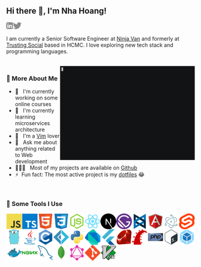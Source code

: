 ## Hi there 👋, I'm Nha Hoang!

<a href="https://www.linkedin.com/in/hoangducnha"><img align="left" alt="linkedin" src="./images/linkedin.svg" height="18px" /></a>
<a href="https://twitter.com/hdnha"><img alt="twitter" src="./images/twitter.svg" height="18px" /></a>

I am currently a Senior Software Engineer at [Ninja Van](https://tech.ninjavan.co) and formerly at [Trusting Social](https://trustingsocial.com) based in HCMC. I love exploring new tech stack and programming languages.

<br/>

<img align="right" alt="GIF" src="./images/hello.gif" width="360px" />

### 🧐 More About Me

- 🔭 &nbsp; I'm currently working on some online courses
- 🌱 &nbsp; I'm currently learning microservices architecture
- 📝 &nbsp; I'm a [Vim](https://www.vim.org) lover
- 💬 &nbsp; Ask me about anything related to Web development
- 👨🏻‍💻 &nbsp; Most of my projects are available on [Github](https://github.com/hdnha11?tab=repositories)
- ⚡&nbsp; Fun fact: The most active project is my [dotfiles](https://github.com/hdnha11/dotfiles) 😂

<br>

### 🔨 Some Tools I Use

<a href="https://developer.mozilla.org/en-US/docs/Web/JavaScript" target="_blank"><img align="left" src="./images/javascript-original.svg" alt="JavaScript" height="42px" /></a>
<a href="https://www.typescriptlang.org" target="_blank"><img align="left" src="./images/typescript-original.svg" alt="TypeScript" height="42px" /></a>
<a href="https://developer.mozilla.org/en-US/docs/Web/HTML" target="_blank"><img align="left" src="./images/html5-original.svg" alt="HTML" height="42px" /></a>
<a href="https://developer.mozilla.org/en-US/docs/Web/CSS" target="_blank"><img align="left" src="./images/css3-original.svg" alt="CSS" height="42px" /></a>
<a href="https://nodejs.org/en" target="_blank"><img align="left" src="./images/nodejs-original.svg" alt="Node.js" height="42px" /></a>
<a href="https://reactjs.org" target="_blank"><img align="left" src="./images/react-original.svg" alt="React" height="42px" /></a>
<a href="https://nextjs.org" target="_blank"><img align="left" src="./images/nextjs-original.svg" alt="Next.js" height="42px" /></a>
<a href="https://www.gatsbyjs.com" target="_blank"><img align="left" src="./images/gatsby-original.svg" alt="Gatsby" height="42px" /></a>
<a href="https://backbonejs.org" target="_blank"><img align="left" src="./images/backbonejs-original.svg" alt="Backbone.js" height="42px" /></a>
<a href="https://angular.io/" target="_blank"><img align="left" src="./images/angularjs-original.svg" alt="Angular" height="42px" /></a>
<a href="https://www.electronjs.org" target="_blank"><img align="left" src="./images/electron-original.svg" alt="Electron" height="42px" /></a>
<a href="https://svelte.dev" target="_blank"><img align="left" src="./images/svelte-original.svg" alt="Svelte" height="42px" /></a>
<a href="https://go.dev" target="_blank"><img align="left" src="./images/go-original.svg" alt="Go" height="42px" /></a>
<a href="https://www.java.com/en" target="_blank"><img align="left" src="./images/java-original.svg" alt="Java" height="42px" /></a>
<a href="http://www.open-std.org/jtc1/sc22/wg14" target="_blank"><img align="left" src="./images/c-original.svg" alt="C" height="42px" /></a>
<a href="https://fsharp.org" target="_blank"><img align="left" src="./images/fsharp-original.svg" alt="F#" height="42px" /></a>
<a href="https://www.python.org" target="_blank"><img align="left" src="./images/python-original.svg" alt="Python" height="42px" /></a>
<a href="https://dart.dev" target="_blank"><img align="left" src="./images/dart-original.svg" alt="Dart" height="42px" /></a>
<a href="https://flutter.dev" target="_blank"><img align="left" src="./images/flutter-original.svg" alt="Flutter" height="42px" /></a>
<a href="https://www.ruby-lang.org/en" target="_blank"><img align="left" src="./images/ruby-original.svg" alt="Ruby" height="42px" /></a>
<a href="https://rubyonrails.org" target="_blank"><img align="left" src="./images/rails-plain.svg" alt="Ruby on Rails" height="42px" /></a>
<a href="https://www.php.net" target="_blank"><img align="left" src="./images/php-original.svg" alt="PHP" height="42px" /></a>
<a href="https://www.gnu.org/software/bash" target="_blank"><img align="left" src="./images/bash-original.svg" alt="Bash" height="42px" /></a>
<a href="https://webpack.js.org" target="_blank"><img align="left" src="./images/webpack-original.svg" alt="Webpack" height="42px" /></a>
<a href="https://www.docker.com" target="_blank"><img align="left" src="./images/docker-original.svg" alt="Docker" height="42px" /></a>
<a href="https://www.nginx.com" target="_blank"><img align="left" src="./images/nginx-original.svg" alt="NGINX" height="42px" /></a>
<a href="https://www.mysql.com" target="_blank"><img align="left" src="./images/mysql-original.svg" alt="MySQL" height="42px" /></a>
<a href="https://www.mongodb.com" target="_blank"><img align="left" src="./images/mongodb-original.svg" alt="MongoDB" height="42px" /></a>
<a href="https://graphql.org" target="_blank"><img align="left" src="./images/graphql-plain.svg" alt="GraphQL" height="42px" /></a>
<a href="https://git-scm.com" target="_blank"><img align="left" src="./images/git-original.svg" alt="Git" height="42px" /></a>
<a href="https://www.vim.org" target="_blank"><img align="left" src="./images/vim-original.svg" alt="Vim" height="42px" /></a>
